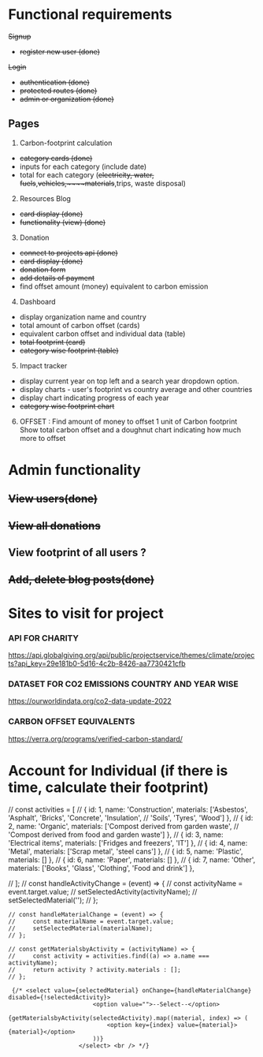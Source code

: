 
# Functional requirements

~~Signup~~
 - ~~register new user (done)~~

~~Login~~
 - ~~authentication (done)~~
 - ~~protected routes (done)~~
 - ~~admin or organization (done)~~

## Pages

1. Carbon-footprint calculation

 - ~~category cards (done)~~
 - inputs for each category (include date)
 - total for each category
     (~~electricity, water, fuels~~,~~vehicles,~~~~materials~~,trips, waste disposal)

2. Resources Blog

 - ~~card display (done)~~
 - ~~functionality (view) (done)~~

3. Donation

 - ~~connect to projects api  (done)~~
 - ~~card display (done)~~
 - ~~donation form~~ 
 - ~~add details of payment~~
 - find offset amount (money) equivalent to carbon emission 

4. Dashboard
 
 - display organization name and country
 - total amount of carbon offset (cards)
 - equivalent carbon offset and individual data (table)
 - ~~total footprint (card)~~
 - ~~category wise footprint (table)~~

5. Impact tracker

- display current year on top left and a search year dropdown option.
- display charts - user's footprint vs country average and other countries
- display chart indicating progress of each year
- ~~category wise footprint chart~~

6. OFFSET : 
Find amount of money to offset 1 unit of Carbon footprint
Show total carbon offset and a doughnut chart indicating how much more to offset


# Admin functionality

## ~~View users(done)~~
## ~~View all donations~~
## View footprint of all users ?
## ~~Add, delete blog posts(done)~~

# Sites to visit for project

### API FOR CHARITY
https://api.globalgiving.org/api/public/projectservice/themes/climate/projects?api_key=29e181b0-5d16-4c2b-8426-aa7730421cfb   

### DATASET FOR CO2 EMISSIONS COUNTRY AND YEAR WISE
https://ourworldindata.org/co2-data-update-2022

### CARBON OFFSET EQUIVALENTS
https://verra.org/programs/verified-carbon-standard/



# Account for Individual (if there is time, calculate their footprint)




// const activities = [
//     { id: 1, name: 'Construction', materials: ['Asbestos', 'Asphalt', 'Bricks', 'Concrete', 'Insulation', 
//                                                 'Soils', 'Tyres', 'Wood'] },
//     { id: 2, name: 'Organic', materials: ['Compost derived from garden waste',
//                                             'Compost derived from food and garden waste'] },
//     { id: 3, name: 'Electrical items', materials: ['Fridges and freezers', 'IT'] },
//     { id: 4, name: 'Metal', materials: ['Scrap metal', 'steel cans'] },
//     { id: 5, name: 'Plastic', materials: [] },
//     { id: 6, name: 'Paper', materials: [] },
//     { id: 7, name: 'Other', materials: ['Books', 'Glass', 'Clothing', 'Food and drink'] },
        
// ];
// const handleActivityChange = (event) => {
    //     const activityName = event.target.value;
    //     setSelectedActivity(activityName);
    //     setSelectedMaterial('');
    //   };

    // const handleMaterialChange = (event) => {
    //     const materialName = event.target.value;
    //     setSelectedMaterial(materialName);
    // };

    // const getMaterialsbyActivity = (activityName) => {
    //     const activity = activities.find((a) => a.name === activityName);
    //     return activity ? activity.materials : [];
    // };

     {/* <select value={selectedMaterial} onChange={handleMaterialChange} disabled={!selectedActivity}>
                            <option value="">--Select--</option>
                            {getMaterialsbyActivity(selectedActivity).map((material, index) => (
                                <option key={index} value={material}>{material}</option>
                            ))}
                        </select> <br /> */}

